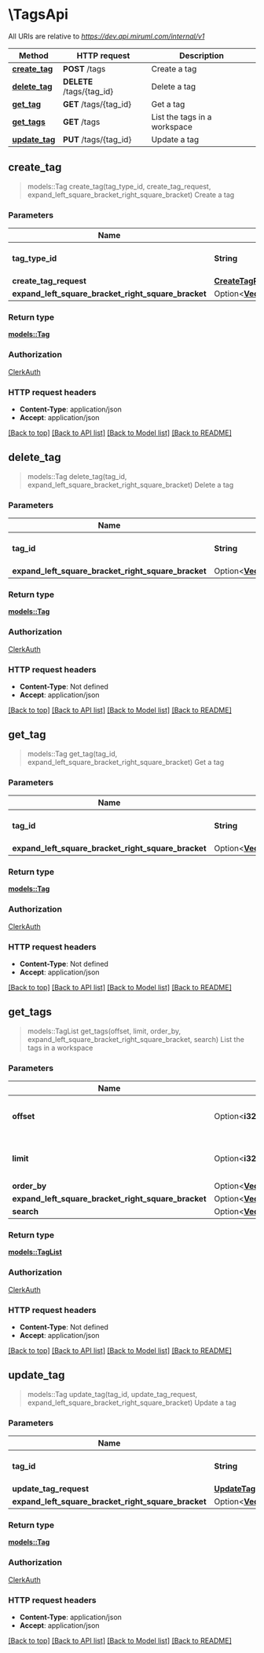 # \TagsApi

All URIs are relative to *https://dev.api.miruml.com/internal/v1*

Method | HTTP request | Description
------------- | ------------- | -------------
[**create_tag**](TagsApi.md#create_tag) | **POST** /tags | Create a tag
[**delete_tag**](TagsApi.md#delete_tag) | **DELETE** /tags/{tag_id} | Delete a tag
[**get_tag**](TagsApi.md#get_tag) | **GET** /tags/{tag_id} | Get a tag
[**get_tags**](TagsApi.md#get_tags) | **GET** /tags | List the tags in a workspace
[**update_tag**](TagsApi.md#update_tag) | **PUT** /tags/{tag_id} | Update a tag



## create_tag

> models::Tag create_tag(tag_type_id, create_tag_request, expand_left_square_bracket_right_square_bracket)
Create a tag

### Parameters


Name | Type | Description  | Required | Notes
------------- | ------------- | ------------- | ------------- | -------------
**tag_type_id** | **String** | The unique identifier of the tag type | [required] |
**create_tag_request** | [**CreateTagRequest**](CreateTagRequest.md) |  | [required] |
**expand_left_square_bracket_right_square_bracket** | Option<[**Vec<models::TagExpand>**](models::TagExpand.md)> |  |  |

### Return type

[**models::Tag**](Tag.md)

### Authorization

[ClerkAuth](../README.md#ClerkAuth)

### HTTP request headers

- **Content-Type**: application/json
- **Accept**: application/json

[[Back to top]](#) [[Back to API list]](../README.md#documentation-for-api-endpoints) [[Back to Model list]](../README.md#documentation-for-models) [[Back to README]](../README.md)


## delete_tag

> models::Tag delete_tag(tag_id, expand_left_square_bracket_right_square_bracket)
Delete a tag

### Parameters


Name | Type | Description  | Required | Notes
------------- | ------------- | ------------- | ------------- | -------------
**tag_id** | **String** | The unique identifier of the tag | [required] |
**expand_left_square_bracket_right_square_bracket** | Option<[**Vec<models::TagExpand>**](models::TagExpand.md)> |  |  |

### Return type

[**models::Tag**](Tag.md)

### Authorization

[ClerkAuth](../README.md#ClerkAuth)

### HTTP request headers

- **Content-Type**: Not defined
- **Accept**: application/json

[[Back to top]](#) [[Back to API list]](../README.md#documentation-for-api-endpoints) [[Back to Model list]](../README.md#documentation-for-models) [[Back to README]](../README.md)


## get_tag

> models::Tag get_tag(tag_id, expand_left_square_bracket_right_square_bracket)
Get a tag

### Parameters


Name | Type | Description  | Required | Notes
------------- | ------------- | ------------- | ------------- | -------------
**tag_id** | **String** | The unique identifier of the tag | [required] |
**expand_left_square_bracket_right_square_bracket** | Option<[**Vec<models::TagExpand>**](models::TagExpand.md)> |  |  |

### Return type

[**models::Tag**](Tag.md)

### Authorization

[ClerkAuth](../README.md#ClerkAuth)

### HTTP request headers

- **Content-Type**: Not defined
- **Accept**: application/json

[[Back to top]](#) [[Back to API list]](../README.md#documentation-for-api-endpoints) [[Back to Model list]](../README.md#documentation-for-models) [[Back to README]](../README.md)


## get_tags

> models::TagList get_tags(offset, limit, order_by, expand_left_square_bracket_right_square_bracket, search)
List the tags in a workspace

### Parameters


Name | Type | Description  | Required | Notes
------------- | ------------- | ------------- | ------------- | -------------
**offset** | Option<**i32**> | The offset to begin returning results from |  |[default to 0]
**limit** | Option<**i32**> | The number of items to return |  |[default to 10]
**order_by** | Option<[**Vec<models::TagOrderBy>**](models::TagOrderBy.md)> |  |  |
**expand_left_square_bracket_right_square_bracket** | Option<[**Vec<models::TagExpand>**](models::TagExpand.md)> |  |  |
**search** | Option<[**Vec<models::TagSearch>**](models::TagSearch.md)> |  |  |

### Return type

[**models::TagList**](TagList.md)

### Authorization

[ClerkAuth](../README.md#ClerkAuth)

### HTTP request headers

- **Content-Type**: Not defined
- **Accept**: application/json

[[Back to top]](#) [[Back to API list]](../README.md#documentation-for-api-endpoints) [[Back to Model list]](../README.md#documentation-for-models) [[Back to README]](../README.md)


## update_tag

> models::Tag update_tag(tag_id, update_tag_request, expand_left_square_bracket_right_square_bracket)
Update a tag

### Parameters


Name | Type | Description  | Required | Notes
------------- | ------------- | ------------- | ------------- | -------------
**tag_id** | **String** | The unique identifier of the tag | [required] |
**update_tag_request** | [**UpdateTagRequest**](UpdateTagRequest.md) |  | [required] |
**expand_left_square_bracket_right_square_bracket** | Option<[**Vec<models::TagExpand>**](models::TagExpand.md)> |  |  |

### Return type

[**models::Tag**](Tag.md)

### Authorization

[ClerkAuth](../README.md#ClerkAuth)

### HTTP request headers

- **Content-Type**: application/json
- **Accept**: application/json

[[Back to top]](#) [[Back to API list]](../README.md#documentation-for-api-endpoints) [[Back to Model list]](../README.md#documentation-for-models) [[Back to README]](../README.md)

